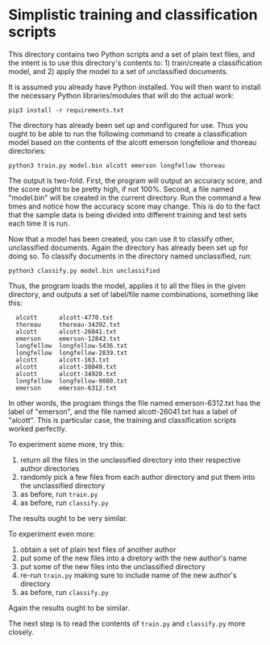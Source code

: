 # Simplistic training and classification scripts

This directory contains two Python scripts and a set of plain text files, and the intent is to use this directory's contents to: 1) train/create a classification model, and 2) apply the model to a set of unclassified documents.

It is assumed you already have Python installed. You will then want to install the necessary Python libraries/modules that will do the actual work:

`pip3 install -r requirements.txt`

The directory has already been set up and configured for use. Thus you ought to be able to run the following command to create a classification model based on the contents of the alcott emerson longfellow and thoreau directories:

`python3 train.py model.bin alcott emerson longfellow thoreau`

The output is two-fold. First, the program will output an accuracy score, and the score ought to be pretty high, if not 100%. Second, a file named "model.bin" will be created in the current directory. Run the command a few times and notice how the accuracy score may change. This is do to the fact that the sample data is being divided into different training and test sets each time it is run.

Now that a model has been created, you can use it to classify other, unclassified documents. Again the directory has already been set up for doing so. To classify documents in the directory named unclassified, run:

`python3 classify.py model.bin unclassified`

Thus, the program loads the model, applies it to all the files in the given directory, and outputs a set of label/file name combinations, something like this:

	  alcott      alcott-4770.txt
	  thoreau     thoreau-34392.txt
	  alcott      alcott-26041.txt
	  emerson     emerson-12843.txt
	  longfellow  longfellow-5436.txt
	  longfellow  longfellow-2039.txt
	  alcott      alcott-163.txt
	  alcott      alcott-38049.txt
	  alcott      alcott-34920.txt
	  longfellow  longfellow-9080.txt
	  emerson     emerson-6312.txt

In other words, the program things the file named emerson-6312.txt has the label of "emerson", and the file named alcott-26041.txt has a label of "alcott". This is particular case, the training and classification scripts worked perfectly.

To experiment some more, try this:

   1. return all the files in the unclassified directory into their respective author directories
   2. randomly pick a few files from each author directory and put them into the unclassified directory
   3. as before, run `train.py`
   4. as before, run `classify.py`

The results ought to be very similar.

To experiment even more:

   1. obtain a set of plain text files of another author
   2. put some of the new files into a diretory with the new author's name
   3. put some of the new files into the unclassified directory
   4. re-run `train.py` making sure to include name of the new author's directory
   5. as before, run `classify.py`
   
Again the results ought to be similar.

The next step is to read the contents of `train.py` and `classify.py` more closely. 

